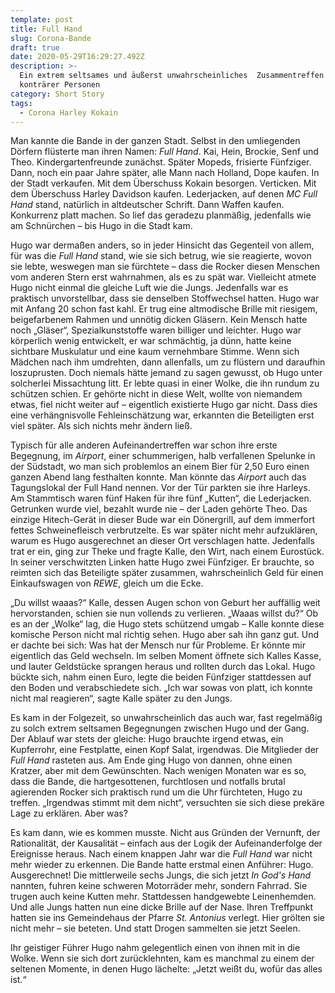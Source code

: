 ```yaml
---
template: post
title: Full Hand
slug: Corona-Bande
draft: true
date: 2020-05-29T16:29:27.492Z
description: >-
  Ein extrem seltsames und äußerst unwahrscheinliches  Zusammentreffen maximal
  konträrer Personen
category: Short Story
tags:
  - Corona Harley Kokain
---
```

Man kannte die Bande in der ganzen Stadt. Selbst in den umliegenden Dörfern flüsterte man ihren Namen: *Full Hand*. Kai, Hein, Brockie, Senf und Theo. Kindergartenfreunde zunächst. Später Mopeds, frisierte Fünfziger. Dann, noch ein paar Jahre später, alle Mann nach Holland, Dope kaufen. In der Stadt verkaufen. Mit dem Überschuss Kokain besorgen. Verticken. Mit dem Überschuss Harley Davidson kaufen. Lederjacken, auf denen *MC Full Hand* stand, natürlich in altdeutscher Schrift. Dann Waffen kaufen. Konkurrenz platt machen. So lief das geradezu planmäßig, jedenfalls wie am Schnürchen – bis Hugo in die Stadt kam.



Hugo war dermaßen anders, so in jeder Hinsicht das Gegenteil von allem, für was die *Full Hand* stand, wie sie sich betrug, wie sie reagierte, wovon sie lebte, weswegen man sie fürchtete – dass die Rocker diesen Menschen vom anderen Stern erst wahrnahmen, als es zu spät war. Vielleicht atmete Hugo nicht einmal die gleiche Luft wie die Jungs. Jedenfalls war es praktisch unvorstellbar, dass sie denselben Stoffwechsel hatten. Hugo war mit Anfang 20 schon fast kahl. Er trug eine altmodische Brille mit riesigem, beigefarbenem Rahmen und unnötig dicken Gläsern. Kein Mensch hatte noch „Gläser“, Spezialkunststoffe waren billiger und leichter. Hugo war körperlich wenig entwickelt, er war schmächtig, ja dünn, hatte keine sichtbare Muskulatur und eine kaum vernehmbare Stimme. Wenn sich Mädchen nach ihm umdrehten, dann allenfalls, um zu flüstern und daraufhin loszuprusten. Doch niemals hätte jemand zu sagen gewusst, ob Hugo unter solcherlei Missachtung litt. Er lebte quasi in einer Wolke, die ihn rundum zu schützen schien. Er gehörte nicht in diese Welt, wollte von niemandem etwas, fiel nicht weiter auf – eigentlich existierte Hugo gar nicht. Dass dies eine verhängnisvolle Fehleinschätzung war, erkannten die Beteiligten erst viel später. Als sich nichts mehr ändern ließ.



Typisch für alle anderen Aufeinandertreffen war schon ihre erste Begegnung, im *Airport*, einer schummerigen, halb verfallenen Spelunke in der Südstadt, wo man sich problemlos an einem Bier für 2,50 Euro einen ganzen Abend lang festhalten konnte. Man könnte das *Airport* auch das Tagungslokal der Full Hand nennen. Vor der Tür parkten sie ihre Harleys. Am Stammtisch waren fünf Haken für ihre fünf „Kutten“, die Lederjacken. Getrunken wurde viel, bezahlt wurde nie – der Laden gehörte Theo. Das einzige Hitech-Gerät in dieser Bude war ein Dönergrill, auf dem immerfort fettes Schweinefleisch verbrutzelte. Es war später nicht mehr aufzuklären, warum es Hugo ausgerechnet an dieser Ort verschlagen hatte. Jedenfalls trat er ein, ging zur Theke und fragte Kalle, den Wirt, nach einem Eurostück. In seiner verschwitzten Linken hatte Hugo zwei Fünfziger. Er brauchte, so reimten sich das Beteiligte später zusammen, wahrscheinlich Geld für einen Einkaufswagen von *REWE*, gleich um die Ecke.



„Du willst waaas?“ Kalle, dessen Augen schon von Geburt her auffällig weit hervorstanden, schien sie nun vollends zu verlieren. „Waaas willst du?“ Ob es an der „Wolke“ lag, die Hugo stets schützend umgab – Kalle konnte diese komische Person nicht mal richtig sehen. Hugo aber sah ihn ganz gut. Und er dachte bei sich: Was hat der Mensch nur für Probleme. Er könnte mir eigentlich das Geld wechseln. Im selben Moment öffnete sich Kalles Kasse, und lauter Geldstücke sprangen heraus und rollten durch das Lokal. Hugo bückte sich, nahm einen Euro, legte die beiden Fünfziger stattdessen auf den Boden und verabschiedete sich. „Ich war sowas von platt, ich konnte nicht mal reagieren“, sagte Kalle später zu den Jungs.



Es kam in der Folgezeit, so unwahrscheinlich das auch war, fast regelmäßig zu solch extrem seltsamen Begegnungen zwischen Hugo und der Gang. Der Ablauf war stets der gleiche: Hugo brauchte irgend etwas, ein Kupferrohr, eine Festplatte, einen Kopf Salat, irgendwas. Die Mitglieder der *Full Hand* rasteten aus. Am Ende ging Hugo von dannen, ohne einen Kratzer, aber mit dem Gewünschten. Nach wenigen Monaten war es so, dass die Bande, die hartgesottenen, furchtlosen und notfalls brutal agierenden Rocker sich praktisch rund um die Uhr fürchteten, Hugo zu treffen. „Irgendwas stimmt mit dem nicht“, versuchten sie sich diese prekäre Lage zu erklären. Aber was?



Es kam dann, wie es kommen musste. Nicht aus Gründen der Vernunft, der Rationalität, der Kausalität – einfach aus der Logik der Aufeinanderfolge der Ereignisse heraus. Nach einem knappen Jahr war die *Full Hand* war nicht mehr wieder zu erkennen. Die Bande hatte erstmal einen Anführer: Hugo. Ausgerechnet! Die mittlerweile sechs Jungs, die sich jetzt *In God's Hand* nannten, fuhren keine schweren Motorräder mehr, sondern Fahrrad. Sie trugen auch keine Kutten mehr. Stattdessen handgewebte Leinenhemden. Und alle Jungs hatten nun eine dicke Brille auf der Nase. Ihren Treffpunkt hatten sie ins Gemeindehaus der Pfarre *St. Antonius* verlegt. Hier grölten sie nicht mehr – sie beteten. Und statt Drogen sammelten sie jetzt Seelen. 

Ihr geistiger Führer Hugo nahm gelegentlich einen von ihnen mit in die Wolke. Wenn sie sich dort zurücklehnten, kam es manchmal zu einem der seltenen Momente, in denen Hugo lächelte: „Jetzt weißt du, wofür das alles ist.“